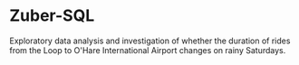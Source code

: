 # Zuber-SQL
Exploratory data analysis and investigation of whether the duration of rides from the Loop to O'Hare International Airport changes on rainy Saturdays.
